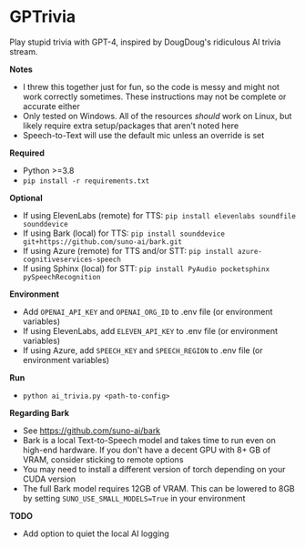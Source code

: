 # GPTrivia

Play stupid trivia with GPT-4, inspired by DougDoug's ridiculous AI trivia stream.

**Notes**
- I threw this together just for fun, so the code is messy and might not work correctly sometimes. These instructions may not be complete or accurate either
- Only tested on Windows. All of the resources *should* work on Linux, but likely require extra setup/packages that aren't noted here
- Speech-to-Text will use the default mic unless an override is set

**Required**
- Python >=3.8
- `pip install -r requirements.txt`

**Optional**
- If using ElevenLabs (remote) for TTS: `pip install elevenlabs soundfile sounddevice`
- If using Bark (local) for TTS: `pip install sounddevice git+https://github.com/suno-ai/bark.git`
- If using Azure (remote) for TTS and/or STT: `pip install azure-cognitiveservices-speech`
- If using Sphinx (local) for STT: `pip install PyAudio pocketsphinx pySpeechRecognition`

**Environment**
- Add `OPENAI_API_KEY` and `OPENAI_ORG_ID` to .env file (or environment variables)
- If using ElevenLabs, add `ELEVEN_API_KEY` to .env file (or environment variables)
- If using Azure, add `SPEECH_KEY` and `SPEECH_REGION` to .env file (or environment variables)

**Run**
- `python ai_trivia.py <path-to-config>`

**Regarding Bark**
- See https://github.com/suno-ai/bark
- Bark is a local Text-to-Speech model and takes time to run even on high-end hardware. If you don't have a decent GPU with 8+ GB of VRAM, consider sticking to remote options
- You may need to install a different version of torch depending on your CUDA version
- The full Bark model requires 12GB of VRAM. This can be lowered to 8GB by setting `SUNO_USE_SMALL_MODELS=True` in your environment

**TODO**
- Add option to quiet the local AI logging
